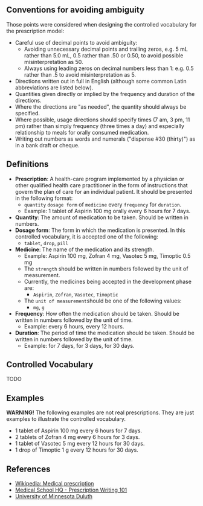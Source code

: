 ## Conventions for avoiding ambiguity
Those points were considered when designing the controlled vocabulary for the prescription model:

- Careful use of decimal points to avoid ambiguity:
    - Avoiding unnecessary decimal points and trailing zeros, e.g. 5 mL rather than 5.0 mL, 0.5 rather than .50 or 0.50, to avoid possible misinterpretation as 50.
    - Always using leading zeros on decimal numbers less than 1: e.g. 0.5 rather than .5 to avoid misinterpretation as 5.
- Directions written out in full in English (although some common Latin abbreviations are listed below).
- Quantities given directly or implied by the frequency and duration of the directions.
- Where the directions are "as needed", the quantity should always be specified.
- Where possible, usage directions should specify times (7 am, 3 pm, 11 pm) rather than simply frequency (three times a day) and especially relationship to meals for orally consumed medication.
- Writing out numbers as words and numerals ("dispense #30 (thirty)") as in a bank draft or cheque.

## Definitions
- **Prescription**: A health-care program implemented by a physician or other qualified health care practitioner in the form of instructions that govern the plan of care for an individual patient. It should be presented in the following format:
    - `quantity` `dosage form` of `medicine` every `frequency` for `duration`.
    - Example: 1 tablet of Aspirin 100 mg orally every 6 hours for 7 days.
- **Quantity**: The amount of medication to be taken. Should be written in numbers.
- **Dosage form**: The form in which the medication is presented. In this controlled vocabulary, it is accepted one of the following:
    - `tablet`, `drop`, `pill`
- **Medicine**: The name of the medication and its strength.
    - Example: Aspirin 100 mg, Zofran 4 mg, Vasotec 5 mg, Timoptic 0.5 mg
    - The `strength` should be written in numbers followed by the unit of measurement.
    - Currently, the medicines being accepted in the development phase are:
        - `Aspirin`, `Zofran`, `Vasotec`, `Timoptic`
    - The `unit of measurement`should be one of the following values:
        - `mg`, `g`
- **Frequency**: How often the medication should be taken. Should be written in numbers followed by the unit of time.
    - Example: every 6 hours, every 12 hours.
- **Duration**: The period of time the medication should be taken. Should be written in numbers followed by the unit of time.
    - Example: for 7 days, for 3 days, for 30 days.

## Controlled Vocabulary
TODO

## Examples
**WARNING!** The following examples are not real prescriptions. They are just examples to illustrate the controlled vocabulary.

- 1 tablet of Aspirin 100 mg every 6 hours for 7 days.
- 2 tablets of Zofran 4 mg every 6 hours for 3 days.
- 1 tablet of Vasotec 5 mg every 12 hours for 30 days.
- 1 drop of Timoptic 1 g every 12 hours for 30 days.


## References
- [Wikipedia: Medical prescription](https://en.wikipedia.org/wiki/Medical_prescription)
- [Medical School HQ - Prescription Writing 101](https://medicalschoolhq.net/prescription-writing-101/)
- [University of Minnesota Duluth](https://www.d.umn.edu/medweb/Modules/Prescription/Practice.html)
